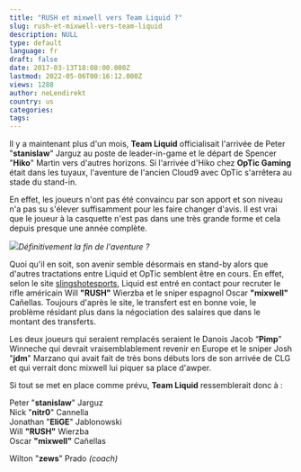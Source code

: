 ```yaml
---
title: "RUSH et mixwell vers Team Liquid ?"
slug: rush-et-mixwell-vers-team-liquid
description: NULL
type: default
language: fr
draft: false
date: 2017-03-13T18:08:00.000Z
lastmod: 2022-05-06T00:16:12.000Z
views: 1288
author: neLendirekt
country: us
categories:
tags:
---
```

Il y a maintenant plus d'un mois, **Team Liquid** officialisait l'arrivée de Peter "**stanislaw**" Jarguz au poste de leader-in-game et le départ de Spencer "**Hiko**" Martin vers d'autres horizons. Si l'arrivée d'Hiko chez **OpTic Gaming** était dans les tuyaux, l'aventure de l'ancien Cloud9 avec OpTic s'arrêtera au stade du stand-in.

En effet, les joueurs n'ont pas été convaincu par son apport et son niveau n'a pas su s'élever suffisamment pour les faire changer d'avis. Il est vrai que le joueur à la casquette n'est pas dans une très grande forme et cela depuis presque une année complète.

![](/storage/images/58482090b52c8_eleague-optic-winjpeg)_Définitivement la fin de l'aventure ?_

Quoi qu'il en soit, son avenir semble désormais en stand-by alors que d'autres tractations entre Liquid et OpTic semblent être en cours. En effet, selon le site [slingshotesports](https://slingshotesports.com/2017/03/13/team-liquid-discssions-optic-gaming-acquiring-rush-and-mixwell/), Liquid est entré en contact pour recruter le rifle américain Will **"RUSH"** Wierzba et le sniper espagnol Oscar **"mixwell"** Cañellas. Toujours d'après le site, le transfert est en bonne voie, le problème résidant plus dans la négociation des salaires que dans le montant des transferts.

Les deux joueurs qui seraient remplacés seraient le Danois Jacob “**Pimp**” Winneche qui devrait vraisemblablement revenir en Europe et le sniper Josh "**jdm**" Marzano qui avait fait de très bons débuts lors de son arrivée de CLG et qui verrait donc mixwell lui piquer sa place d'awper.

Si tout se met en place comme prévu, **Team Liquid** ressemblerait donc à :

Peter "**stanislaw**" Jarguz  
Nick "**nitr0**" Cannella  
Jonathan "**EliGE**" Jablonowski  
Will **"RUSH"** Wierzba  
Oscar **"mixwell"** Cañellas  
  
Wilton "**zews**" Prado _(coach)_
